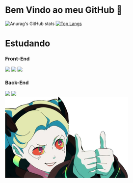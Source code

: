 <h1>Bem Vindo ao meu GitHub 👋 </h1>

![Anurag's GitHub stats](https://github-readme-stats.vercel.app/api?username=RLC02&show_icons=true&theme=radical)
[![Top Langs](https://github-readme-stats.vercel.app/api/top-langs/?username=RLC02&hide_progress=true&theme=radical)](https://github.com/anuraghazra/github-readme-stats)

<h1>Estudando</h1>

 
<h3>Front-End</h3>
<div>
  <img width="50" src="https://cdn.jsdelivr.net/gh/devicons/devicon/icons/html5/html5-plain.svg">
  <img width="50" src="https://cdn.jsdelivr.net/gh/devicons/devicon/icons/css3/css3-plain.svg">
  <img width="50" src="https://cdn.jsdelivr.net/gh/devicons/devicon/icons/javascript/javascript-plain.svg"> 
</div>

<h3>Back-End</h3>       
<div>
<img width="50" src="https://cdn.jsdelivr.net/gh/devicons/devicon/icons/java/java-plain.svg">
<img width="50" src="https://cdn.jsdelivr.net/gh/devicons/devicon/icons/php/php-plain.svg"> 
</div>
<img width="400" src="https://github.com/RLC02/RLC02/blob/main/68747470733a2f2f34662e746f2f696d672f323032322f392f31382f3232313634352f6c617267652e706e67.png">
